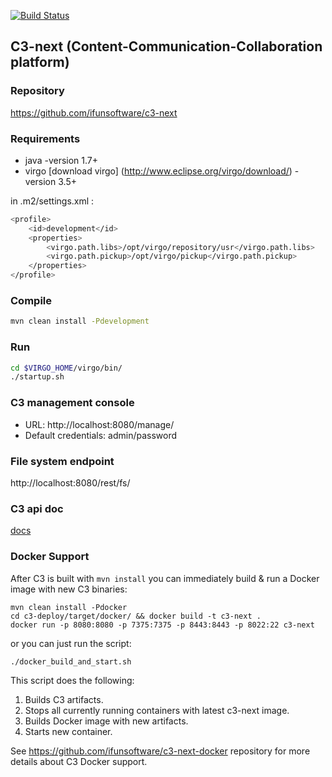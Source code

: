 [![Build Status](https://api.travis-ci.org/ifunsoftware/c3-next.png)](https://travis-ci.org/ifunsoftware/c3-next)

C3-next (Content-Communication-Collaboration platform)
----------------------------------------------------------

### Repository

https://github.com/ifunsoftware/c3-next

### Requirements

* java -version  1.7+
* virgo [download virgo] (http://www.eclipse.org/virgo/download/)  -version 3.5+

in .m2/settings.xml :

```bash
<profile>
    <id>development</id>
    <properties>
        <virgo.path.libs>/opt/virgo/repository/usr</virgo.path.libs>
        <virgo.path.pickup>/opt/virgo/pickup</virgo.path.pickup>
    </properties>
</profile>
```

### Compile

```bash
mvn clean install -Pdevelopment
```

### Run

```bash
cd $VIRGO_HOME/virgo/bin/
./startup.sh
```

### C3 management console
* URL: http://localhost:8080/manage/
* Default credentials: admin/password


### File system endpoint

http://localhost:8080/rest/fs/

### C3 api doc

[docs](http://localhost:8080/rest/static/api.html)

### Docker Support

After C3 is built with `mvn install` you can immediately build & run a Docker image with new C3 binaries:

```
mvn clean install -Pdocker
cd c3-deploy/target/docker/ && docker build -t c3-next .
docker run -p 8080:8080 -p 7375:7375 -p 8443:8443 -p 8022:22 c3-next
```

or you can just run the script:

```
./docker_build_and_start.sh
```

This script does the following:

1. Builds C3 artifacts.
2. Stops all currently running containers with latest c3-next image.
3. Builds Docker image with new artifacts.
4. Starts new container.

See https://github.com/ifunsoftware/c3-next-docker repository for more details about C3 Docker support.
